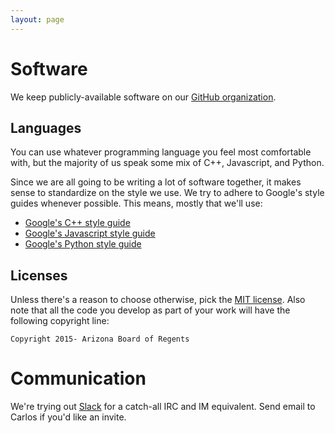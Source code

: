 ```yaml
---
layout: page
---
```


# Software

We keep publicly-available software on our
[GitHub organization](http://github.com/hdc-arizona).

## Languages

You can use whatever programming language you feel most comfortable
with, but the majority of us speak some mix of C++, Javascript, and
Python.

Since we are all going to be writing a lot of software together, it
makes sense to standardize on the style we use. We try to adhere to
Google's style guides whenever possible. This means, mostly that we'll use:

* [Google's C++ style guide](https://google.github.io/styleguide/cppguide.html)
* [Google's Javascript style guide](https://google.github.io/styleguide/javascriptguide.xml)
* [Google's Python style guide](https://google.github.io/styleguide/pyguide.html)

## Licenses

Unless there's a reason to choose otherwise, pick the
[MIT license](http://choosealicense.com/licenses/mit).  Also note that
all the code you develop as part of your work will have the following
copyright line:

`Copyright 2015- Arizona Board of Regents`

# Communication

We're trying out [Slack](https://hdcarizona.slack.com/) for a
catch-all IRC and IM equivalent. Send email to Carlos if you'd like an
invite.
